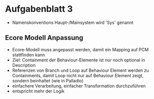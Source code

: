 # Aufgabenblatt 3
* Namenskonventions Haupt-/Mainsystem wird 'Sys' genannt


## Ecore Modell Anpassung
* Ecore-Modell muss angepasst werden, damit ein Mapping auf PCM stattfinden kann
* Ziel: Containment der Behaviour-Elemente ist nur noch optional in Description
* Referenzen von Branch und Loop auf Behaviour Element werden zu Containments, damit Loop nicht nur auf Behaviour Element zeigt, sondern beinhaltet (wie in Palladio)
* einfachere Verarbeitung, einfacher Transformation durchzuführen
* entspricht mehr der Logik
